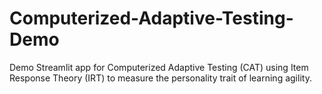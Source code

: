 # Computerized-Adaptive-Testing-Demo
Demo Streamlit app for Computerized Adaptive Testing (CAT) using Item Response Theory (IRT) to measure the personality trait of learning agility.
